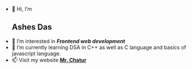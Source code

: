 - 👋 Hi, I’m <b> <h2>Ashes Das</h2></b>
- 👀 I’m interested in <b><i>Frontend web development</i></b>
- 🌱 I’m currently learning DSA in  C++ as well as C language and basics of javascript language.
- 📫 Visit my website <b>[Mr. Chatur](https://mrchatur.site/)</b>

<!---
Ashes2004/Ashes2004 is a ✨ special ✨ repository because its `README.md` (this file) appears on your GitHub profile.
You can click the Preview link to take a look at your changes.
--->
